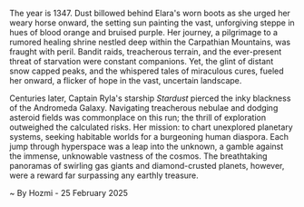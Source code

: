 
The year is 1347.  Dust billowed behind Elara's worn boots as she urged her weary horse onward, the setting sun painting the vast, unforgiving steppe in hues of blood orange and bruised purple.  Her journey, a pilgrimage to a rumored healing shrine nestled deep within the Carpathian Mountains, was fraught with peril. Bandit raids, treacherous terrain, and the ever-present threat of starvation were constant companions.  Yet, the glint of distant snow capped peaks, and the whispered tales of miraculous cures, fueled her onward, a flicker of hope in the vast, uncertain landscape.

Centuries later, Captain Ryla's starship *Stardust* pierced the inky blackness of the Andromeda Galaxy.  Navigating treacherous nebulae and dodging asteroid fields was commonplace on this run; the thrill of exploration outweighed the calculated risks.  Her mission: to chart unexplored planetary systems, seeking habitable worlds for a burgeoning human diaspora. Each jump through hyperspace was a leap into the unknown, a gamble against the immense, unknowable vastness of the cosmos. The breathtaking panoramas of swirling gas giants and diamond-crusted planets, however, were a reward far surpassing any earthly treasure.

~ By Hozmi - 25 February 2025
